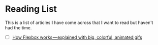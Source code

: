 # Reading List

This is a list of articles I have come across that I want to read but haven't had the time.

* [ ] [How Flexbox works — explained with big, colorful, animated gifs](https://medium.freecodecamp.com/an-animated-guide-to-flexbox-d280cf6afc35#.7fsad03vq)
